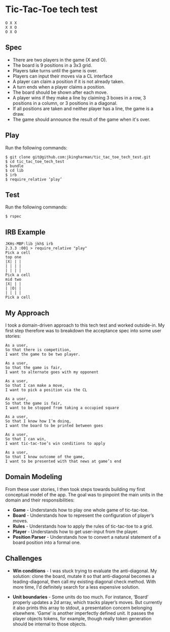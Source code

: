 # Tic-Tac-Toe tech test

```
O X X
X X O
O X O
```

## Spec ##
* There are two players in the game (X and O).
* The board is 9 positions in a 3x3 grid.
* Players take turns until the game is over.
* Players can input their moves via a CL interface
* A player can claim a position if it is not already taken.
* A turn ends when a player claims a position.
* The board should be shown after each move.
* A player wins if they make a line by claiming 3 boxes in a row, 3 positions in a column, or 3 positions in a diagonal.
* If all positions are taken and neither player has a line, the game is a draw.
* The game should announce the result of the game when it's over.


## Play ##

Run the following commands:

```
$ git clone git@github.com:jkingharman/tic_tac_toe_tech_test.git
$ cd tic_tac_toe_tech_test
$ bundle
$ cd lib
$ irb
$ require_relative ‘play’
```

## Test ##

Run the following commands:

```
$ rspec
```

## IRB Example ##

```
JKHs-MBP:lib jkh$ irb
2.3.3 :001 > require_relative "play"
Pick a cell
top one
|X| | |
| | | |
| | | |
Pick a cell
mid two
|X| | |
| |O| |
| | | |
Pick a cell
```

## My Approach ##

I took a domain-driven approach to this tech test and worked outside-in. My first step therefore was to breakdown the acceptance spec into some user stories:

```
As a user,
So that there is competition,
I want the game to be two player.

As a user,
So that the game is fair,
I want to alternate goes with my opponent

As a user,
So that I can make a move,
I want to pick a position via the CL

As a user,
So that the game is fair,
I want to be stopped from taking a occupied square

As a user,
So that I know how I’m doing,
I want the board to be printed between goes

As a user,
So that I can win,
I want tic-tac-toe’s win conditions to apply

As a user,
So that I know outcome of the game,
I want to be presented with that news at game’s end
```

## Domain Modeling ##

From these user stories, I then took steps towards building my first conceptual model of the app. The goal was to pinpoint the main units in the domain and their responsibilities:

* __Game__ - Understands how to play one whole game of tic-tac-toe.
* __Board__ - Understands how to represent the configuration of player’s moves.
* __Rules__ - Understands how to apply the rules of tic-tac-toe to a grid.
* __Player__ - Understands how to get user-input from the player.
* __Position Parser__ - Understands how to convert a natural statement of a board position into a formal one.

## Challenges ##

* __Win conditions__ - I was stuck trying to evaluate the anti-diagonal. My solution: clone the board, mutate it so that anti-diagonal becomes a leading-diagonal, then call my existing diagonal check method. With more time, I'd definitely search for a less expensive solution.

* __Unit boundaries__ - Some units do too much. For instance, ‘Board’ properly updates a 2d array, which tracks player’s moves. But currently it also prints this array to stdout, a presentation concern belonging elsewhere. ‘Game’ is another imperfectly defined unit. It passes the player objects tokens, for example, though really token generation should be internal to those objects.
